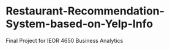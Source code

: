 # Restaurant-Recommendation-System-based-on-Yelp-Info
Final Project for IEOR 4650 Business Analytics

